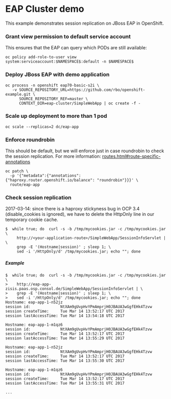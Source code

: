 # EAP Cluster demo
This example demonstrates session replication on JBoss EAP in OpenShift.

### Grant view permission to default service account
This ensures that the EAP can query which PODs are still available:
```
oc policy add-role-to-user view system:serviceaccount:$NAMESPACE$:default -n $NAMESPACE$
```

### Deploy JBoss EAP with demo application
```
oc process -n openshift eap70-basic-s2i \
   -v SOURCE_REPOSITORY_URL=https://github.com/rbo/openshift-example.git \
      SOURCE_REPOSITORY_REF=master \
      CONTEXT_DIR=eap-cluster/SimpleWebApp | oc create -f -
```

### Scale up deployment to more than 1 pod
```
oc scale --replicas=2 dc/eap-app
```

### Enforce roundrobin
This should be default, but we will enforce just in case roundrobin to check the session replication. For more information: [routes.html#route-specific-annotations](https://docs.openshift.com/container-platform/3.4/architecture/core_concepts/routes.html#route-specific-annotations
)
```
oc patch \
  -p '{"metadata":{"annotations":{"haproxy.router.openshift.io/balance": "roundrobin"}}}' \
  route/eap-app
```

### Check session replication
2017-03-14: since there is a haproxy stickyness bug in OCP 3.4 (disable_cookies is ignored), we have to delete the HttpOnly line in our temporary cookie cache.
```
$  while true; do  curl -s -b /tmp/mycookies.jar -c /tmp/mycookies.jar \
     http://<your-application-route>/SimpleWebApp/SessionInfoServlet | \
     grep -E '(Hostname|session)' ; sleep 1; \
     sed -i '/HttpOnly/d' /tmp/mycookies.jar; echo ""; done
```

##### Example
```
$  while true; do  curl -s -b /tmp/mycookies.jar -c /tmp/mycookies.jar \
>    http://eap-app-zisis.paas.osp.consol.de/SimpleWebApp/SessionInfoServlet | \
>    grep -E '(Hostname|session)' ; sleep 1; \
>    sed -i '/HttpOnly/d' /tmp/mycookies.jar; echo ""; done
Hostname: eap-app-1-n52jz
session id:             NtXAm9gUvpHvYPmAmprjH0JBAUA3wGgfEHk4Tzvw
session createTime:     Tue Mar 14 13:52:17 UTC 2017
session lastAccessTime: Tue Mar 14 13:54:18 UTC 2017

Hostname: eap-app-1-m1qz6
session id:             NtXAm9gUvpHvYPmAmprjH0JBAUA3wGgfEHk4Tzvw
session createTime:     Tue Mar 14 13:52:17 UTC 2017
session lastAccessTime: Tue Mar 14 13:55:29 UTC 2017

Hostname: eap-app-1-n52jz
session id:             NtXAm9gUvpHvYPmAmprjH0JBAUA3wGgfEHk4Tzvw
session createTime:     Tue Mar 14 13:52:17 UTC 2017
session lastAccessTime: Tue Mar 14 13:55:30 UTC 2017

Hostname: eap-app-1-m1qz6
session id:             NtXAm9gUvpHvYPmAmprjH0JBAUA3wGgfEHk4Tzvw
session createTime:     Tue Mar 14 13:52:17 UTC 2017
session lastAccessTime: Tue Mar 14 13:55:31 UTC 2017

...
```
